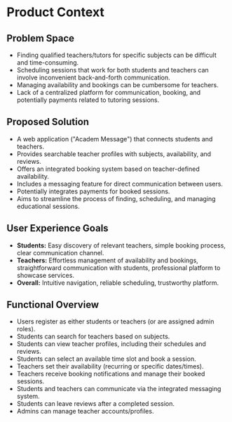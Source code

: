 # Product Context

## Problem Space

- Finding qualified teachers/tutors for specific subjects can be difficult and time-consuming.
- Scheduling sessions that work for both students and teachers can involve inconvenient back-and-forth communication.
- Managing availability and bookings can be cumbersome for teachers.
- Lack of a centralized platform for communication, booking, and potentially payments related to tutoring sessions.

## Proposed Solution

- A web application ("Academ Message") that connects students and teachers.
- Provides searchable teacher profiles with subjects, availability, and reviews.
- Offers an integrated booking system based on teacher-defined availability.
- Includes a messaging feature for direct communication between users.
- Potentially integrates payments for booked sessions.
- Aims to streamline the process of finding, scheduling, and managing educational sessions.

## User Experience Goals

- **Students:** Easy discovery of relevant teachers, simple booking process, clear communication channel.
- **Teachers:** Effortless management of availability and bookings, straightforward communication with students, professional platform to showcase services.
- **Overall:** Intuitive navigation, reliable scheduling, trustworthy platform.

## Functional Overview

- Users register as either students or teachers (or are assigned admin roles).
- Students can search for teachers based on subjects.
- Students can view teacher profiles, including their schedules and reviews.
- Students can select an available time slot and book a session.
- Teachers set their availability (recurring or specific dates/times).
- Teachers receive booking notifications and manage their booked sessions.
- Students and teachers can communicate via the integrated messaging system.
- Students can leave reviews after a completed session.
- Admins can manage teacher accounts/profiles.
